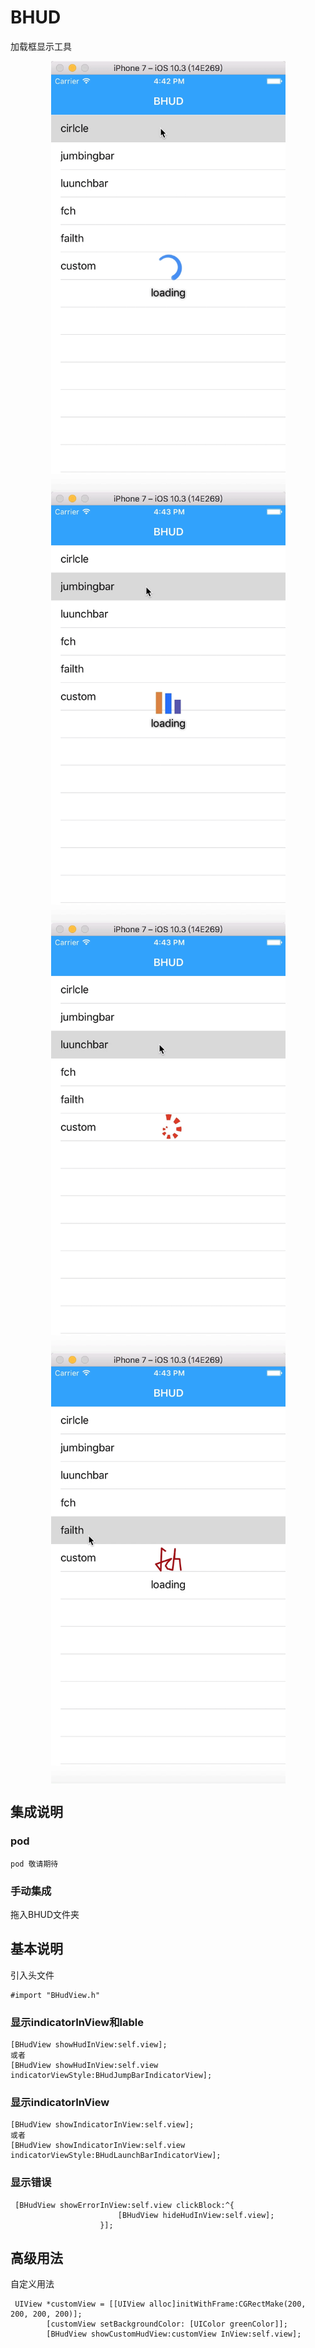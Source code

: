 # BHUD
加载框显示工具



<div align=center>
 <img src="BHudDemo/bhud1.gif" width = "375" height = "689" alt="图片名称" align=center />
 
<img src="BHudDemo/bhud2.gif" width = "375" height = "689" alt="图片名称" align=center />

 <img src="BHudDemo/bhud3.gif" width = "375" height = "689" alt="图片名称" align=center />
 
<img src="BHudDemo/bhud4.gif" width = "375" height = "689" alt="图片名称" align=center />
</div>





## 集成说明
### pod
```
pod 敬请期待
```

### 手动集成
拖入BHUD文件夹

## 基本说明
引入头文件
```
#import "BHudView.h"
```
### 显示indicatorInView和lable
```
[BHudView showHudInView:self.view];
或者
[BHudView showHudInView:self.view indicatorViewStyle:BHudJumpBarIndicatorView];
```
### 显示indicatorInView
```
[BHudView showIndicatorInView:self.view];
或者
[BHudView showIndicatorInView:self.view indicatorViewStyle:BHudLaunchBarIndicatorView];
```
### 显示错误
```
 [BHudView showErrorInView:self.view clickBlock:^{
                        [BHudView hideHudInView:self.view];
                    }];

```

## 高级用法
自定义用法
```
 UIView *customView = [[UIView alloc]initWithFrame:CGRectMake(200, 200, 200, 200)];
        [customView setBackgroundColor: [UIColor greenColor]];
        [BHudView showCustomHudView:customView InView:self.view];

```

